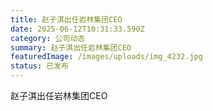 ```yaml
---
title: 赵子淇出任岩林集团CEO
date: 2025-06-12T10:31:33.590Z
category: 公司动态
summary: 赵子淇出任岩林集团CEO
featuredImage: /images/uploads/img_4232.jpg
status: 已发布
---
```

赵子淇出任岩林集团CEO